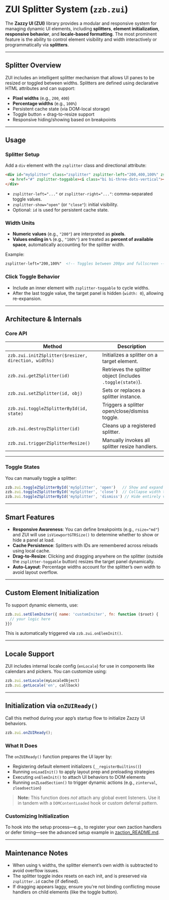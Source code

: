 # ZUI Splitter System (`zzb.zui`)

The **Zazzy UI (ZUI)** library provides a modular and responsive system for managing dynamic UI elements, including **splitters**, **element initialization**, **responsive behavior**, and **locale-based formatting**. The most prominent feature is the ability to control element visibility and width interactively or programmatically via **splitters**.

---

## Splitter Overview

ZUI includes an intelligent splitter mechanism that allows UI panes to be resized or toggled between widths. Splitters are defined using declarative HTML attributes and can support:

* **Pixel widths** (e.g., `200`, `400`)
* **Percentage widths** (e.g., `100%`)
* Persistent cache state (via DOM-local storage)
* Toggle button + drag-to-resize support
* Responsive hiding/showing based on breakpoints

---

## Usage

### Splitter Setup

Add a `div` element with the `zsplitter` class and directional attribute:

```html
<div id="mySplitter" class="zsplitter" zsplitter-left="200,400,100%" zsplitter-show="open">
  <a href="#" zsplitter-toggable><i class="bi bi-three-dots-vertical"></i></a>
</div>
```

* `zsplitter-left="..."` or `zsplitter-right="..."`: comma-separated toggle values.
* `zsplitter-show="open"` (or `"close"`): initial visibility.
* Optional: `id` is used for persistent cache state.

### Width Units

* **Numeric values** (e.g., `"200"`) are interpreted as **pixels**.
* **Values ending in `%`** (e.g., `"100%"`) are treated as **percent of available space**, automatically accounting for the splitter width.

Example:

```html
zsplitter-left="200,100%"  <!-- Toggles between 200px and fullscreen -->
```

### Click Toggle Behavior

* Include an inner element with `zsplitter-toggable` to cycle widths.
* After the last toggle value, the target panel is hidden (`width: 0`), allowing re-expansion.

---

## Architecture & Internals

### Core API

| Method                                               | Description                                                |
| ---------------------------------------------------- | ---------------------------------------------------------- |
| `zzb.zui.initZSplitter($resizer, direction, widths)` | Initializes a splitter on a target element.                |
| `zzb.zui.getZSplitter(id)`                           | Retrieves the splitter object (includes `.toggle(state)`). |
| `zzb.zui.setZSplitter(id, obj)`                      | Sets or replaces a splitter instance.                      |
| `zzb.zui.toggleZSplitterById(id, state)`             | Triggers a splitter open/close/dismiss toggle.             |
| `zzb.zui.destroyZSplitter(id)`                       | Cleans up a registered splitter.                           |
| `zzb.zui.triggerZSplitterResize()`                   | Manually invokes all splitter resize handlers.             |

---

### Toggle States

You can manually toggle a splitter:

```js
zzb.zui.toggleZSplitterById('mySplitter', 'open')   // Show and expand
zzb.zui.toggleZSplitterById('mySplitter', 'close')  // Collapse width to 0
zzb.zui.toggleZSplitterById('mySplitter', 'dismiss') // Hide entirely via `d-none`
```

---

## Smart Features

* **Responsive Awareness**: You can define breakpoints (e.g., `rsize="md"`) and ZUI will use `isViewportGTRSize()` to determine whether to show or hide a panel at load.
* **Cache Persistence**: Splitters with IDs are remembered across reloads using local cache.
* **Drag-to-Resize**: Clicking and dragging anywhere on the splitter (outside the `zsplitter-toggable` button) resizes the target panel dynamically.
* **Auto-Layout**: Percentage widths account for the splitter’s own width to avoid layout overflow.

---

## Custom Element Initialization

To support dynamic elements, use:

```js
zzb.zui.setElemIniter({ name: 'customIniter', fn: function ($root) {
  // your logic here
}})
```

This is automatically triggered via `zzb.zui.onElemInit()`.

---

## Locale Support

ZUI includes internal locale config (`enLocale`) for use in components like calendars and pickers. You can customize using:

```js
zzb.zui.setLocale(myLocaleObject)
zzb.zui.getLocale('en', callback)
```

---

## Initialization via `onZUIReady()`

Call this method during your app’s startup flow to initialize Zazzy UI behaviors.

```js
zzb.zui.onZUIReady();
````

### What It Does

The `onZUIReady()` function prepares the UI layer by:

* Registering default element initializers (`__registerBuiltins()`)
* Running `onLoadInit()` to apply layout prep and preloading strategies
* Executing `onElemInit()` to attach UI behaviors to DOM elements
* Running `onZLoadSection()` to trigger dynamic actions (e.g., `zinterval`, `zloadsection`)

> **Note:** This function does *not* attach any global event listeners.
> Use it in tandem with a `DOMContentLoaded` hook or custom deferral pattern.

### Customizing Initialization

To hook into the setup process—e.g., to register your own zaction handlers or defer timing—see the advanced setup example in [zaction_README.md](zaction_README.md#custom-initialization-example-html-override).

---

## Maintenance Notes

* When using `%` widths, the splitter element’s own width is subtracted to avoid overflow issues.
* The splitter toggle index resets on each init, and is preserved via `zsplitter.id` cache (if defined).
* If dragging appears laggy, ensure you're not binding conflicting mouse handlers on child elements (like the toggle button).
